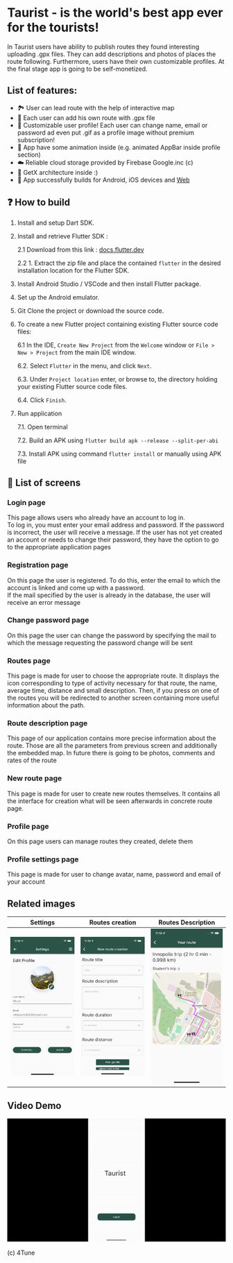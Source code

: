 # Taurist - is the world's best app ever for the tourists!

In Taurist users have ability to publish routes they found interesting uploading .gpx files.
They can add descriptions and photos of places the route following.
Furthermore, users have their own customizable profiles.
At the final stage app is going to be self-monetized.

## List of features:
- 🏞 User can lead route with the help of interactive map
- 📝 Each user can add his own route with .gpx file
- 🌈 Customizable user profile! Each user can change name, email or password ad even put .gif as a profile image without premium subscription!
- 🌊 App have some animation inside (e.g. animated AppBar inside profile section)
- ☁️ Reliable cloud storage provided by Firebase Google.inc (c)
- 🐣 GetX architecture inside :)
- 🙊 App successfully builds for Android, iOS devices and [Web](https://tauristapp-74b3f.firebaseapp.com/#/startPage)


##  ❓ How to build

1. Install and setup Dart SDK.

2. Install and retrieve Flutter SDK :

   2.1 Download from this link : [docs.flutter.dev](https://docs.flutter.dev/get-started/install)

   2.2 1. Extract the zip file and place the contained `flutter` in the desired installation
   location for the Flutter SDK.

3. Install Android Studio / VSCode and then install Flutter package.

4. Set up the Android emulator.

5. Git Clone the project or download the source code.

6. To create a new Flutter project containing existing Flutter source code files:

   6.1 In the IDE, `Create New Project` from the `Welcome` window or `File > New > Project`
   from the main IDE window.

   6.2. Select `Flutter` in the menu, and click `Next`.

   6.3. Under `Project location` enter, or browse to, the directory holding your existing
   Flutter source code files.

   6.4. Click `Finish`.

7. Run application

   7.1. Open terminal

   7.2. Build an APK using `flutter build apk --release --split-per-abi`

   7.3. Install APK using command `flutter install` or manually using APK file

## 📱 List of screens

### Login page
This page allows users who already have an account to log in. \
To log in, you must enter your email address and password. If the password is incorrect, the user will receive a message. If the user has not yet created an account or needs to change their password, they have the option to go to the appropriate application pages

### Registration page
On this page the user is registered. To do this, enter the email to which the account is linked and come up with a password. \
If the mail specified by the user is already in the database, the user will receive an error message

### Change password page
On this page the user can change the password by specifying the mail to which the message requesting the password change will be sent

### Routes page
This page is made for user to choose the appropriate route. It displays the icon corresponding to type of activity necessary for that route, the name, average time, distance and small description. Then, if you press on one of the routes you will be redirected to another screen containing more useful information about the path.

### Route description page
This page of our application contains more precise information about the route. Those are all the parameters from previous screen and additionally the embedded map. In future there is going to be photos, comments and rates of the route

### New route page
This page is made for user to create new routes themselves. It contains all the interface for creation what will be seen afterwards in concrete route page.

### Profile page
On this page users can manage routes they created, delete them

### Profile settings page
This page is made for user to change avatar, name, password and email of your account

## Related images

|        Settings         |       Routes creation       |    Routes Description     |
|:-----------------------:|:---------------------------:|:-------------------------:|
| ![](/pics/settings.png) | ![](/pics/create_route.png) | ![](/pics/route_desc.png) |

## Video Demo
[![Watch the FULL](/pics/flutter.gif)](https://youtu.be/CmLsV86mvCI)

(c) 4Tune
